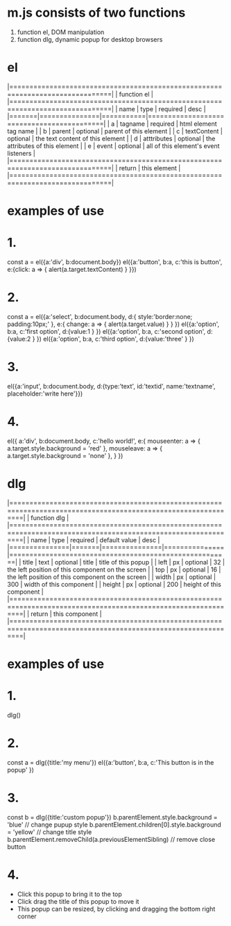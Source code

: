 # m.js consists of two functions
1. function el, DOM manipulation
2. function dlg, dynamic popup for desktop browsers


# el
|===============================================================================|
| function el									|
|===============================================================================|
| name	| type		| required  | desc					|
|=======|===============|===========|===========================================|
| a	| tagname	| required  | html element tag name			|
| b	| parent	| optional  | parent of this element			|
| c	| textContent	| optional  | the text content of this element		|
| d	| atttributes	| optional  | the attributes of this element		|
| e	| event		| optional  | all of this element's event listeners	|
|===============================================================================|
| return	| this element							|
|===============================================================================|

examples of use
===============

# 1.
const a = el({a:'div', b:document.body})
el({a:'button', b:a, c:'this is button', e:{click: a => { alert(a.target.textContent) } }})



# 2.
const a = el({a:'select', b:document.body, d:{ style:'border:none; padding:10px;' }, e:{ change: a => { alert(a.target.value) } } })
el({a:'option', b:a, c:'first option', d:{value:1 } })
el({a:'option', b:a, c:'second option', d:{value:2 } })
el({a:'option', b:a, c:'third option', d:{value:'three' } })


# 3.
el({a:'input', b:document.body, d:{type:'text', id:'textid', name:'textname', placeholder:'write here'}})



# 4.
el({
	a:'div',
	b:document.body,
	c:'hello world!',
	e:{
		mouseenter: a => { a.target.style.background = 'red' },
		mouseleave: a => { a.target.style.background = 'none' },
	}
})



# dlg
|===============================================================================================================|
| function dlg													|
|===============================================================================================================|
| name		| type	| required	| default value	| desc							|
|===============|=======|===============|===============|=======================================================|
| title		| text	| optional	| title		| title of this popup					|
| left		| px	| optional	| 32		| the left position of this component on the screen	|
| top		| px	| optional	| 16		| the left position of this component on the screen	|
| width		| px	| optional	| 300		| width of this component				|
| height	| px	| optional	| 200		| height of this component				|
|===============================================================================================================|
| return	| this component										|
|===============================================================================================================|

examples of use
===============

# 1.
dlg()



# 2.
const a = dlg({title:'my menu'})
el({a:'button', b:a, c:'This button is in the popup' })



# 3.
const b = dlg({title:'custom popup'})
b.parentElement.style.background = 'blue'		// change pupup style
b.parentElement.children[0].style.background = 'yellow'	// change title style
b.parentElement.removeChild(a.previousElementSibling)	// remove close button



# 4.
- Click this popup to bring it to the top
- Click drag the title of this popup to move it
- This popup can be resized, by clicking and dragging the bottom right corner
